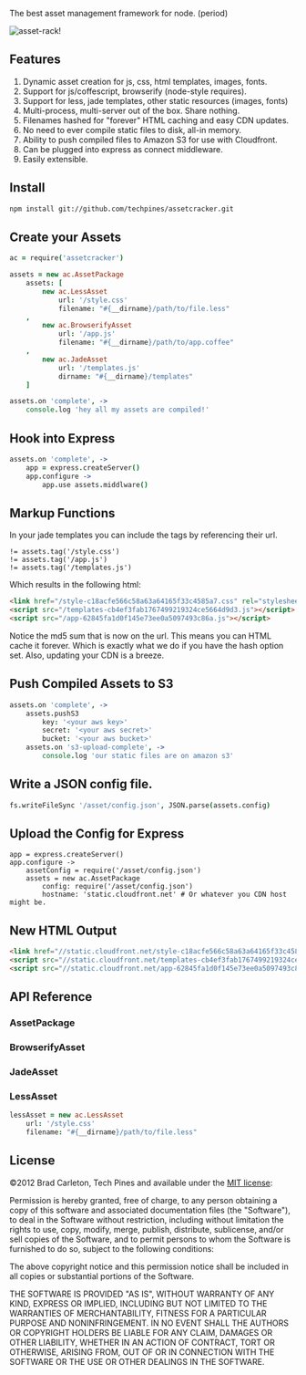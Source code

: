 
The best asset management framework for node. (period)

![asset-rack!](http://www.techpines.com/static/logo/asset-rack.png)

## Features

1. Dynamic asset creation for js, css, html templates, images, fonts.
2. Support for js/coffescript, browserify (node-style requires).
3. Support for less, jade templates, other static resources (images, fonts)
4. Multi-process, multi-server out of the box.  Share nothing.
5. Filenames hashed for "forever" HTML caching and easy CDN updates.
6. No need to ever compile static files to disk, all-in memory.
7. Ability to push compiled files to Amazon S3 for use with Cloudfront.
8. Can be plugged into express as connect middleware.
9. Easily extensible.

## Install

```bash
npm install git://github.com/techpines/assetcracker.git
```

## Create your Assets
```coffeescript
ac = require('assetcracker')

assets = new ac.AssetPackage
    assets: [
        new ac.LessAsset
            url: '/style.css'
            filename: "#{__dirname}/path/to/file.less"
    ,
        new ac.BrowserifyAsset
            url: '/app.js'
            filename: "#{__dirname}/path/to/app.coffee"
    ,
        new ac.JadeAsset
            url: '/templates.js'
            dirname: "#{__dirname}/templates"
    ]

assets.on 'complete', ->
    console.log 'hey all my assets are compiled!'
```

## Hook into Express
```coffeescript
assets.on 'complete', ->
    app = express.createServer()
    app.configure ->
        app.use assets.middlware()
```

## Markup Functions

In your jade templates you can include the tags by referencing their url.

```
!= assets.tag('/style.css')
!= assets.tag('/app.js')
!= assets.tag('/templates.js')
```

Which results in the following html:

```html
<link href="/style-c18acfe566c58a63a64165f33c4585a7.css" rel="stylesheet"></link>
<script src="/templates-cb4ef3fab1767499219324ce5664d9d3.js"></script>
<script src="/app-62845fa1d0f145e73ee0a5097493c86a.js"></script>
```

Notice the md5 sum that is now on the url.  This means you can HTML cache it forever.  Which is exactly what we do if you have the hash option set.  Also, updating your CDN is a breeze.

## Push Compiled Assets to S3

```coffeescript
assets.on 'complete', ->
    assets.pushS3
        key: '<your aws key>'
        secret: '<your aws secret>'
        bucket: '<your aws bucket>'
    assets.on 's3-upload-complete', ->
        console.log 'our static files are on amazon s3'
```

## Write a JSON config file.

```coffeescript
fs.writeFileSync '/asset/config.json', JSON.parse(assets.config)
```

## Upload the Config for Express

```coffescript
app = express.createServer()
app.configure ->
    assetConfig = require('/asset/config.json')
    assets = new ac.AssetPackage
        config: require('/asset/config.json')
        hostname: 'static.cloudfront.net' # Or whatever you CDN host might be.
```

## New HTML Output

```html
<link href="//static.cloudfront.net/style-c18acfe566c58a63a64165f33c4585a7.css" rel="stylesheet"></link>
<script src="//static.cloudfront.net/templates-cb4ef3fab1767499219324ce5664d9d3.js"></script>
<script src="//static.cloudfront.net/app-62845fa1d0f145e73ee0a5097493c86a.js"></script>
```     


## API Reference

### AssetPackage

### BrowserifyAsset

### JadeAsset

### LessAsset

```coffeescript
lessAsset = new ac.LessAsset
    url: '/style.css'
    filename: "#{__dirname}/path/to/file.less"
```

## License

©2012 Brad Carleton, Tech Pines and available under the [MIT license](http://www.opensource.org/licenses/mit-license.php):

Permission is hereby granted, free of charge, to any person obtaining a copy of this software and associated documentation files (the "Software"), to deal in the Software without restriction, including without limitation the rights to use, copy, modify, merge, publish, distribute, sublicense, and/or sell copies of the Software, and to permit persons to whom the Software is furnished to do so, subject to the following conditions:

The above copyright notice and this permission notice shall be included in all copies or substantial portions of the Software.

THE SOFTWARE IS PROVIDED "AS IS", WITHOUT WARRANTY OF ANY KIND, EXPRESS OR IMPLIED, INCLUDING BUT NOT LIMITED TO THE WARRANTIES OF MERCHANTABILITY, FITNESS FOR A PARTICULAR PURPOSE AND NONINFRINGEMENT. IN NO EVENT SHALL THE AUTHORS OR COPYRIGHT HOLDERS BE LIABLE FOR ANY CLAIM, DAMAGES OR OTHER LIABILITY, WHETHER IN AN ACTION OF CONTRACT, TORT OR OTHERWISE, ARISING FROM, OUT OF OR IN CONNECTION WITH THE SOFTWARE OR THE USE OR OTHER DEALINGS IN THE SOFTWARE.
